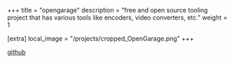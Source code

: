 +++
title = "opengarage"
description = "free and open source tooling project that has various tools like encoders, video converters, etc."
weight = 1

[extra]
local_image = "/projects/cropped_OpenGarage.png"
+++


[github](https://github.com/brespina/OpenGarage)
